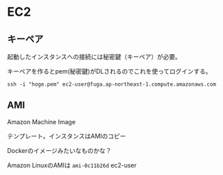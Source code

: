 
# EC2

## キーペア

起動したインスタンスへの接続には秘密鍵（キーペア）が必要。

キーペアを作るとpem(秘密鍵)がDLされるのでこれを使ってログインする。

```
ssh -i "hoge.pem" ec2-user@fuga.ap-northeast-1.compute.amazonaws.com
```

## AMI

Amazon Machine Image

テンプレート。インスタンスはAMIのコピー

Dockerのイメージみたいなものかな？

Amazon LinuxのAMIは `ami-0c11b26d` ec2-user

